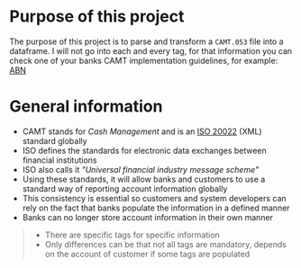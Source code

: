 # Purpose of this project
The purpose of this project is to parse and transform a `CAMT.053` file into a dataframe.
I will not go into each and every tag, for that information you can check one of your banks CAMT implementation guidelines, for example: [ABN](https://www.abnamro.nl/nl/images/Content/022_Zakelijk_nieuwe_structuur/000_Gedeelde_documenten/pdf_sepa_betaalvereniging_ig_camt_v1-0.pdf)

# General information
* CAMT stands for _Cash Management_ and is an [ISO 20022](https://www.iso20022.org/payments_messages.page) (XML) standard globally 
* ISO defines the standards for electronic data exchanges between financial institutions
* ISO also calls it _"Universal financial industry message scheme"_
* Using these standards, it will allow banks and customers to use a standard way of reporting account information globally
* This consistency is essential so customers and system developers can rely on the fact that banks populate the information in a defined manner
* Banks can no longer store account information in their own manner
> * There are specific tags for specific information
> * Only differences can be that not all tags are mandatory, depends on the account of customer if some tags are populated
